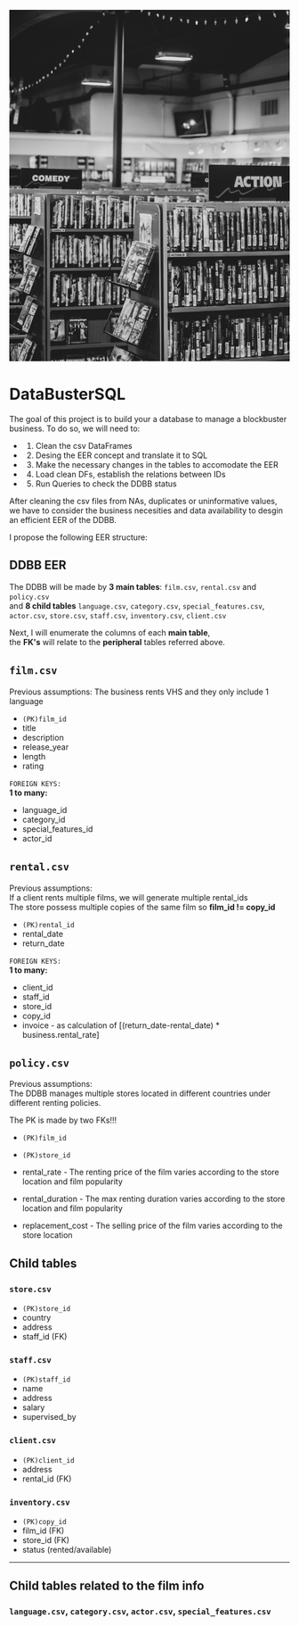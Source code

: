 ![buster](images/blockbuster.jpg)

# DataBusterSQL

The goal of this project is to build your a database to manage a blockbuster business.
To do so, we will need to:

* 1. Clean the csv DataFrames 
* 2. Desing the EER concept and translate it to SQL
* 3. Make the necessary changes in the tables to accomodate the EER
* 4. Load clean DFs, establish the relations between IDs
* 5. Run Queries to check the DDBB status


After cleaning the csv files from NAs, duplicates or uninformative values, we have to consider the business necesities and data availability to desgin an efficient EER of the DDBB.

I propose the following EER structure:

## DDBB EER

The DDBB will be made by **3 main tables**: `film.csv`, `rental.csv` and `policy.csv` <br/>
and **8 child tables**  `language.csv`, `category.csv`, `special_features.csv`, `actor.csv`, 
`store.csv`, `staff.csv`, `inventory.csv`, `client.csv`

Next, I will enumerate the columns of each **main table**,<br/> the **FK's** will relate to the **peripheral** tables referred above.


## `film.csv`

Previous assumptions: The business rents VHS and they only include 1 language

* `(PK)film_id`
* title
* description
* release_year
* length
* rating

`FOREIGN KEYS:` <br/>
**1 to many:** <br/>
   * language_id
   * category_id
   * special_features_id
   * actor_id


## `rental.csv`

Previous assumptions: <br/>
If a client rents multiple films, we will generate multiple rental_ids <br/>
The store possess multiple copies of the same film so **film_id != copy_id**

* `(PK)rental_id`
* rental_date
* return_date

`FOREIGN KEYS:` <br/>
**1 to many:** <br/>
   * client_id
   * staff_id
   * store_id
   * copy_id
   * invoice - as calculation of [(return_date-rental_date) * business.rental_rate]<br/>


   ## `policy.csv`

Previous assumptions:  <br/>
The DDBB manages multiple stores located in different countries under different renting policies.

The PK is made by two FKs!!!

* `(PK)film_id`
* `(PK)store_id` 

* rental_rate - The renting price of the film varies according to the store location and film popularity
* rental_duration - The max renting duration varies according to the store location and film popularity
* replacement_cost - The selling price of the film varies according to the store location


## Child tables

### `store.csv`

* `(PK)store_id`
* country
* address
* staff_id (FK)

### `staff.csv`

* `(PK)staff_id`
* name
* address
* salary
* supervised_by

### `client.csv`

* `(PK)client_id`
* address
* rental_id (FK)


###  `inventory.csv`
* `(PK)copy_id`
* film_id (FK)
* store_id (FK)
* status (rented/available)

----

## Child tables related to the film info

###  `language.csv`,   `category.csv`,   `actor.csv`,   `special_features.csv`